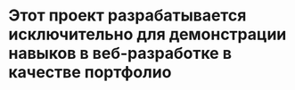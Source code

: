 # Этот проект разрабатывается исключительно для демонстрации навыков в веб-разработке в качестве портфолио

